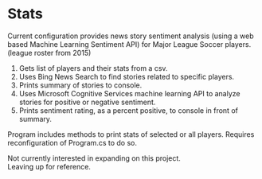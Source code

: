 # Stats

Current configuration provides news story sentiment analysis (using a web based Machine Learning Sentiment API) for Major League Soccer players. (league roster from 2015)

1. Gets list of players and their stats from a csv.
2. Uses Bing News Search to find stories related to specific players.
3. Prints summary of stories to console.
4. Uses Microsoft Cognitive Services machine learning API to analyze stories for positive or negative sentiment.
5. Prints sentiment rating, as a percent positive, to console in front of summary.

Program includes methods to print stats of selected or all players.  Requires reconfiguration of Program.cs to do so.

Not currently interested in expanding on this project.  
Leaving up for reference.
